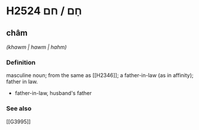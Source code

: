 # H2524 חָם / חם

## châm

_(khawm | hawm | hahm)_

### Definition

masculine noun; from the same as [[H2346]]; a father-in-law (as in affinity); father in law.

- father-in-law, husband's father
### See also

[[G3995]]


